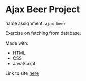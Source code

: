 # Ajax Beer Project
name assignment: `ajax-beer`<br>

Exercise on fetching from database. 

Made with:
- HTML
- CSS
- JavaScript

Link to site [here](https://aeseas.github.io/ajax-beer-project/)
